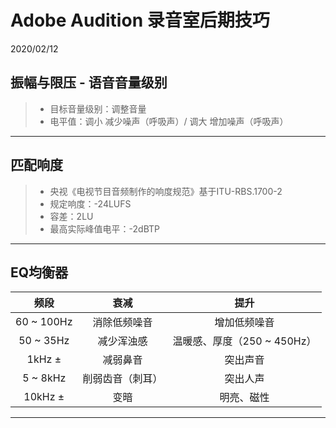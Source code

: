 # Adobe Audition 录音室后期技巧
2020/02/12

## 振幅与限压 - 语音音量级别

> - 目标音量级别：调整音量
> - 电平值：调小 减少噪声（呼吸声）/ 调大 增加噪声（呼吸声）
------
## 匹配响度
> - 央视《电视节目音频制作的响度规范》基于ITU-RBS.1700-2
> - 规定响度：-24LUFS
> - 容差：2LU
> - 最高实际峰值电平：-2dBTP

------

## EQ均衡器

|       频段        |       衰减       |      提升              |
| :---------------: | :--------------: | :------------------------: |
|    60 ~ 100Hz     |   消除低频噪音   |        增加低频噪音         |
| 50 ~ 35Hz |    减少浑浊感    | 温暖感、厚度（250 ~ 450Hz）|
|   1kHz ±   |  减弱鼻音  |              突出声音              |
|  5 ~ 8kHz  | 削弱齿音（刺耳） |          突出人声           |
|  10kHz ±   |   变暗    |             明亮、磁性             |

------